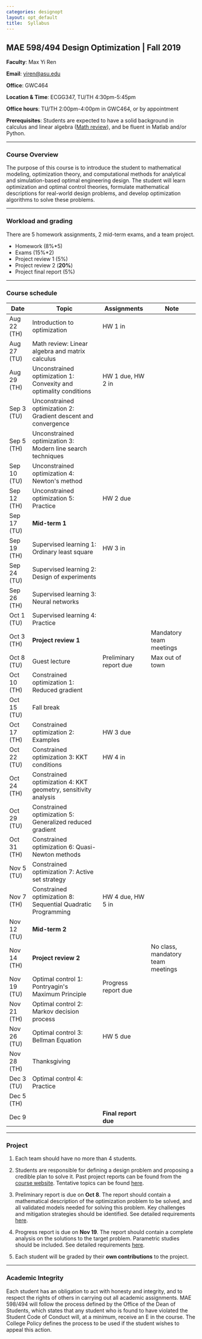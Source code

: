 ```yaml
---
categories: designopt
layout: opt_default
title:  Syllabus
---
```


## MAE 598/494 Design Optimization | Fall 2019

**Faculty**: Max Yi Ren 

**Email**: yiren@asu.edu 

**Office**: GWC464

**Location & Time**: ECGG347, TU/TH 4:30pm-5:45pm

**Office hours**: TU/TH 2:00pm-4:00pm in GWC464, or by appointment

**Prerequisites**:  Students are expected to have a solid background in
calculus and linear algebra ([Math review](http://designinformaticslab.github.io/designopt_tutorial/2017/08/15/mathreview.html)),
and be fluent in Matlab and/or Python.

***

### Course Overview

The purpose of this course is to introduce the student to mathematical modeling, 
optimization theory, and computational methods for analytical and simulation-based 
optimal engineering design. The student will learn
optimization and optimal control theories, formulate mathematical
descriptions for real-world design problems, and develop optimization
algorithms to solve these problems.

***

### Workload and grading

There are 5 homework assignments, 
2 mid-term exams, and a team project.

* Homework (8%*5)
* Exams (15%*2)
* Project review 1 (5%)
* Project review 2 (**20%**)
* Project final report (5%)

***

### Course schedule

| Date      	            | Topic                                                            	    | Assignments 	            | Note 	                            |
| ------------------------- | --------------------------------------------------------------------- | ------------------------- | --------------------------------- |
| Aug 22 (TH)	            | Introduction to optimization                                          | HW 1 in	                |                           	    |
| Aug 27 (TU)	            | Math review: Linear algebra and matrix calculus                       |                           |                                   |
| Aug 29 (TH)	            | Unconstrained optimization 1: Convexity and optimality conditions     | HW 1 due, HW 2 in         |                                   |
| Sep 3 (TU)	            | Unconstrained optimization 2: Gradient descent and convergence        |                           |     	                            |
| Sep 5 (TH)	            | Unconstrained optimization 3: Modern line search techniques           |            	            |      	                            |
| Sep 10 (TU)	            | Unconstrained optimization 4: Newton's method                         |            	            |      	                            |
| Sep 12 (TH)               | Unconstrained optimization 5: Practice                                | HW 2 due                  |                                   |
| Sep 17 (TU)	            | **Mid-term 1**                                                        |            	            |      	                            |
| Sep 19 (TH)	            | Supervised learning 1: Ordinary least square                          | HW 3 in      	            |                                   |
| Sep 24  (TU)	            | Supervised learning 2: Design of experiments                          |                           |      	        |
| Sep 26 (TH)	            | Supervised learning 3: Neural networks                                |            	            |      	            |
| Oct 1 (TU)	            | Supervised learning 4: Practice                                       |            	            |      	                            |
| Oct 3 (TH)	            | **Project review 1**                           	                    |                           | Mandatory team meetings                          	    |
| Oct 8 (TU)	            | Guest lecture                                                         | Preliminary report due    | Max out of town                                     	    |
| Oct 10 (TH)	            | Constrained optimization 1: Reduced gradient                          |           |                           	    |
| Oct 15 (TU)	            | Fall break                                                            |            	            |                           	    |
| Oct 17 (TH)	            | Constrained optimization 2: Examples                            | HW 3 due	                        |                           	    |
| Oct 22 (TU)	            | Constrained optimization 3: KKT conditions        | HW 4 in           	            |                                   |
| Oct 24 (TH)	            | Constrained optimization 4: KKT geometry, sensitivity analysis               |           |                           	    |
| Oct 29 (TU)	            | Constrained optimization 5: Generalized reduced gradient                      |            	            |                            	    |
| Oct 31 (TH)	            | Constrained optimization 6: Quasi-Newton methods                       |            	            |     	                            |
| Nov 5 (TU)	            | Constrained optimization 7: Active set strategy          |              	            |                           	    |
| Nov 7 (TH)                | Constrained optimization 8: Sequential Quadratic Programming                                  | HW 4 due, HW 5 in                  |                                   |
| Nov 12 (TU)	            | **Mid-term 2**                                                        |              	            |                           	    |
| Nov 14 (TH)	            | **Project review 2**                                                  |            	            | No class, mandatory team meetings                          	    |
| Nov 19 (TU)	            | Optimal control 1: Pontryagin's Maximum Principle                                | Progress report due       |            	                    |
| Nov 21 (TH)	            | Optimal control 2: Markov decision process           	        |                           |                                   |
| Nov 26 (TU)	            | Optimal control 3: Bellman Equation                                   | HW 5 due           	            |                            	    |
| Nov 28 (TH)	            | Thanksgiving                                      	                |            	            |                            	    |
| Dec 3 (TU)	            | Optimal control 4: Practice                                           |            	            |                            	    |
| Dec 5 (TH)	            |                       	                                            |            	            |                            	    |
| Dec 9                     |                                                                       | **Final report due**      |                            |

***

### Project

1. Each team should have no more than 4 students.

2. Students are responsible for defining a design problem and
proposing a credible plan to solve it.
Past project reports can be found from the
[course website](http://designinformaticslab.github.io/_pages/teaching/opt_index.html).
Tentative topics can be found [here](http://designinformaticslab.github.io/designopt_tutorial/2017/10/14/designopt-project.html).

3. Preliminary report is due on **Oct 8**. The report should contain a mathematical description
of the optimization problem to be solved, and all validated models needed for solving this problem.
Key challenges and mitigation strategies should be identified.
See detailed requirements [here](http://designinformaticslab.github.io/designopt_tutorial/2018/08/14/designopt-preliminaryguideline.html).

4. Progress report is due on **Nov 19**. The report should contain a complete analysis
on the solutions to the target problem. Parametric studies should be included.
See detailed requirements [here]().

5. Each student will be graded by their **own contributions** to the project.

***

### Academic Integrity

Each student has an obligation to act with honesty and integrity, and to respect the rights of others in carrying out all academic assignments.
MAE 598/494 will follow the process defined by the Office of
the Dean of Students, which states that any student who is found to
have violated the Student Code of Conduct will, at a minimum,
receive an E in the course. The College Policy defines the process to
be used if the student wishes to appeal this action.